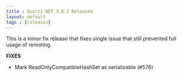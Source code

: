 ```yaml
---
title : Quartz.NET 3.0.2 Released
layout: default
tags : [releases]
---
```


This is a minor fix release that fixes single issue that still prevented full usage of remoting.

__FIXES__

* Mark ReadOnlyCompatibleHashSet as serializable (#576)

<Download />
